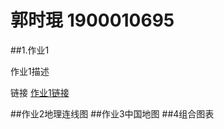 # 郭时琨 1900010695
##1.作业1
  
  作业1描述
  
  链接
  [作业1链接](https://gsk5198.github.io/hw1.png)
  
##作业2地理连线图
##作业3中国地图
##4组合图表
